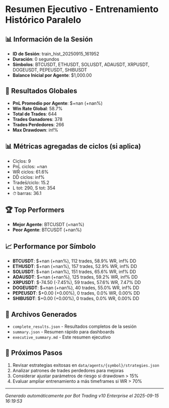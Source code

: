 # Resumen Ejecutivo - Entrenamiento Histórico Paralelo

## 📊 Información de la Sesión
- **ID de Sesión**: train_hist_20250915_161952
- **Duración**: 0 segundos
- **Símbolos**: BTCUSDT, ETHUSDT, SOLUSDT, ADAUSDT, XRPUSDT, DOGEUSDT, PEPEUSDT, SHIBUSDT
- **Balance Inicial por Agente**: $1,000.00

## 🎯 Resultados Globales
- **PnL Promedio por Agente**: $+nan (+nan%)
- **Win Rate Global**: 58.7%
- **Total de Trades**: 644
- **Trades Ganadores**: 378
- **Trades Perdedores**: 266
- **Max Drawdown**: inf%

## 📊 Métricas agregadas de ciclos (si aplica)
- Ciclos: 9
- PnL̄ ciclos: +nan
- WR̄ ciclos: 61.6%
- DD̄ ciclos: inf%
- Trades̄/ciclo: 15.2
- L tot: 290, S tot: 354
- ⏱̄ barras: 36.1


## 🏆 Top Performers
- **Mejor Agente**: BTCUSDT (+nan%)
- **Peor Agente**: BTCUSDT (+nan%)

## 📈 Performance por Símbolo
- **BTCUSDT**: $+nan (+nan%), 112 trades, 58.9% WR, inf% DD
- **ETHUSDT**: $+nan (+nan%), 157 trades, 52.9% WR, inf% DD
- **SOLUSDT**: $+nan (+nan%), 151 trades, 65.6% WR, inf% DD
- **ADAUSDT**: $+nan (+nan%), 125 trades, 59.2% WR, inf% DD
- **XRPUSDT**: $-74.50 (-7.45%), 59 trades, 57.6% WR, 7.47% DD
- **DOGEUSDT**: $+nan (+nan%), 40 trades, 55.0% WR, inf% DD
- **PEPEUSDT**: $+0.00 (+0.00%), 0 trades, 0.0% WR, 0.00% DD
- **SHIBUSDT**: $+0.00 (+0.00%), 0 trades, 0.0% WR, 0.00% DD

## 📁 Archivos Generados
- `complete_results.json` - Resultados completos de la sesión
- `summary.json` - Resumen rápido para dashboards
- `executive_summary.md` - Este resumen ejecutivo

## 🎯 Próximos Pasos
1. Revisar estrategias exitosas en `data/agents/{symbol}/strategies.json`
2. Analizar patrones de trades perdedores para mejoras
3. Considerar ajustar parámetros de riesgo si drawdown > 15%
4. Evaluar ampliar entrenamiento a más timeframes si WR > 70%

---
*Generado automáticamente por Bot Trading v10 Enterprise el 2025-09-15 16:19:53*
